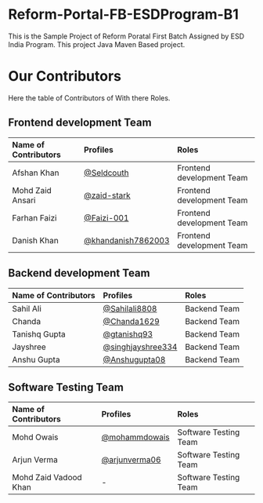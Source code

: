 # Reform-Portal-FB-ESDProgram-B1
This is the Sample Project of Reform Poratal First Batch Assigned by ESD India Program. This project Java Maven Based project.


# Our Contributors
Here the table of Contributors of With there Roles.

## Frontend development Team  

| Name of Contributors   |                                     Profiles                                        | Roles |
|:---                    |            :----                                                                   |    :----  |
| Afshan Khan           |  [@Seldcouth](https://github.com/Seldcouth)                                      |Frontend development Team |
| Mohd Zaid Ansari         |  [@zaid-stark](https://github.com/zaid-stark)                                  |Frontend development Team |
|Farhan Faizi             |  [@Faizi-001](https://github.com/Faizi-001)                                     |Frontend development Team |
|Danish Khan                |  [@khandanish7862003](https://github.com/khandanish7862003)                    |Frontend development Team|

## Backend development Team  

| Name of Contributors   |                                     Profiles                                        | Roles |
|:---                    |            :----                                                                   |    :----  |
| Sahil Ali            |  [@Sahilali8808](https://github.com/SahilAli8808)                                      |Backend Team |
|Chanda                 |  [@Chanda1629](https://github.com/Chanda1629)                                       |Backend Team|
| Tanishq Gupta           |  [@gtanishq93](https://github.com/gtanishq93)                                  |Backend Team |
|Jayshree              |  [@singhjayshree334](https://github.com/singhjayshree334)                                 |Backend Team|
|  Anshu Gupta           |  [@Anshugupta08](https://github.com/Anshugupta08)                                  |Backend Team |


## Software Testing Team  

| Name of Contributors   |                                     Profiles                                        | Roles |
|:---                    |            :----                                                                   |    :----  |
|Mohd Owais              |  [@mohammdowais](https://github.com/mohammdowais)                                      |Software Testing Team  |
|Arjun Verma              |  [@arjunverma06](https://github.com/arjunverma06)                                 |Software Testing Team |
|Mohd Zaid Vadood Khan     |  -                                                                                |Software Testing Team |



